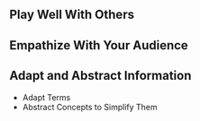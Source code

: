 ## Play Well With Others

## Empathize With Your Audience
## Adapt and Abstract Information
- Adapt Terms
- Abstract Concepts to Simplify Them
